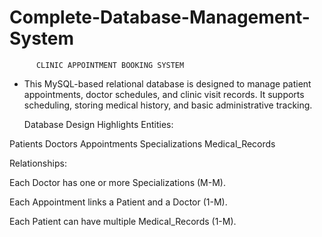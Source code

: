# Complete-Database-Management-System

          CLINIC APPOINTMENT BOOKING SYSTEM
- This MySQL-based relational database is designed to manage patient appointments, doctor schedules, and clinic visit records. It supports scheduling, storing medical history, and basic administrative tracking.

  Database Design Highlights
Entities:

Patients
Doctors
Appointments
Specializations
Medical_Records

Relationships:

Each Doctor has one or more Specializations (M-M).

Each Appointment links a Patient and a Doctor (1-M).

Each Patient can have multiple Medical_Records (1-M).

